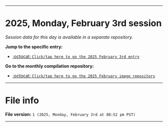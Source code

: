 
***

# 2025, Monday, February 3rd session

_Session data for this day is available in a separate repository._

**Jump to the specific entry:**

- [:octocat: `Click/tap here to go the 2025 February 3rd entry`](https://github.com/seanpm2001/SeansLifeArchive_Images_MotorWorld_CarFactory_Y2025_V2/tree/SeansLifeArchive_Images_MotorWorld_CarFactory_Y2025_V2_Main-dev/2025/02_February/03/)

**Go to the monthly compilation repository:**

- [:octocat: `Click/tap here to go the 2025 February image repository`](https://github.com/seanpm2001/SeansLifeArchive_Images_MotorWorld_CarFactory_Y2025_V2/)

***

# File info

**File version:** `1 (2025, Monday, February 3rd at 08:52 pm PST)`

***
